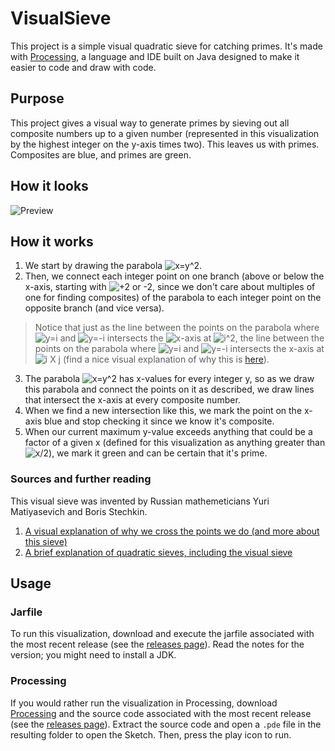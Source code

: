 # VisualSieve
This project is a simple visual quadratic sieve for catching primes. It's made with [Processing](https://processing.org/), a language and IDE built on Java designed to make it easier to code and draw with code.

## Purpose
This project gives a visual way to generate primes by sieving out all composite numbers up to a given number (represented in this visualization by the highest integer on the y-axis times two). This leaves us with primes. Composites are blue, and primes are green.

## How it looks
![Preview](https://blakeearth.github.io/VisualSieve/preview.gif)

## How it works
1. We start by drawing the parabola ![x=y^2](https://blakeearth.github.io/VisualSieve/math/parabola.PNG). 
2. Then, we connect each integer point on one branch (above or below the x-axis, starting with ![+2 or -2](https://blakeearth.github.io/VisualSieve/math/two.PNG), since we don't care about multiples of one for finding composites) of the parabola to each integer point on the opposite branch (and vice versa). 
> Notice that just as the line between the points on the parabola where ![y=i](https://blakeearth.github.io/VisualSieve/math/y-equals-i.PNG) and ![y=-i](https://blakeearth.github.io/VisualSieve/math/y-equals-minus-i.PNG) intersects the ![x](https://blakeearth.github.io/VisualSieve/math/x.PNG)-axis at ![i^2](https://blakeearth.github.io/VisualSieve/math/i-squared.PNG), the line between the points on the parabola where ![y=i](https://blakeearth.github.io/VisualSieve/math/y-equals-i.PNG) and ![y=-i](https://blakeearth.github.io/VisualSieve/math/y-equals-minus-j.PNG) intersects the x-axis at ![i X j](https://blakeearth.github.io/VisualSieve/math/i-times-j.PNG) (find a nice visual explanation of why this is [here](https://plus.maths.org/content/catching-primes)).
3. The parabola ![x=y^2](https://blakeearth.github.io/VisualSieve/math/parabola.PNG) has x-values for every integer y, so as we draw this parabola and connect the points on it as described, we draw lines that intersect the x-axis at every composite number. 
4. When we find a new intersection like this, we mark the point on the x-axis blue and stop checking it since we know it's composite. 
5. When our current maximum y-value exceeds anything that could be a factor of a given x (defined for this visualization as anything greater than ![x/2](https://blakeearth.github.io/VisualSieve/math/x-divided-by-two.PNG)), we mark it green and can be certain that it's prime.

### Sources and further reading
This visual sieve was invented by Russian mathemeticians Yuri Matiyasevich and Boris Stechkin.
1. [A visual explanation of why we cross the points we do (and more about this sieve)](https://plus.maths.org/content/catching-primes)
2. [A brief explanation of quadratic sieves, including the visual sieve](http://mathworld.wolfram.com/QuadraticSieve.html)

## Usage
### Jarfile
To run this visualization, download and execute the jarfile associated with the most recent release (see the [releases page](https://github.com/blakeearth/VisualSieve/releases/)). Read the notes for the version; you might need to install a JDK.

### Processing
If you would rather run the visualization in Processing, download [Processing](https://processing.org/) and the source code associated with the most recent release (see the [releases page](https://github.com/blakeearth/VisualSieve/releases/)). Extract the source code and open a `.pde` file in the resulting folder to open the Sketch. Then, press the play icon to run.
